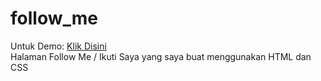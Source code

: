 # follow_me
Untuk Demo: <a href="https://infernux.my.id/sosmed" target="_blank">Klik Disini</a>
<br>
Halaman Follow Me / Ikuti Saya yang saya buat menggunakan HTML dan CSS
